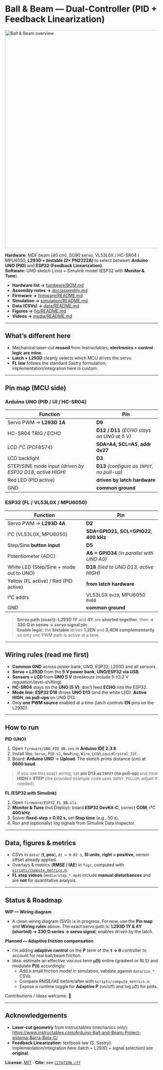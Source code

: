 # Ball & Beam — Dual-Controller (PID + Feedback Linearization)

<img src="presentation.png" alt="Ball & Beam overview" width="720"/>

**Hardware:** MDF beam (40 cm), SG90 servo, VL53L0X / HC-SR04 / MPU6050, **L293D + bistable (2× PN2222A)** to select between **Arduino UNO (PID)** and **ESP32 (Feedback Linearization)**.  
**Software:** UNO sketch (.ino) + Simulink model (ESP32 with **Monitor & Tune**).

- **Hardware list →** [hardware/BOM.md](hardware/BOM.md)  
- **Assembly notes →** [doc/assembly.md](doc/assembly.md)  
- **Firmware →** [firmware/README.md](firmware/README.md)  
- **Simulation →** [simulation/README.md](simulation/README.md)  
- **Data (CSVs) →** [data/README.md](data/README.md)  
- **Figures →** [fig/README.md](fig/README.md)  
- **Videos →** [media/README.md](media/README.md)

---

## What’s different here

- Mechanical laser-cut **reused** from Instructables; **electronics + control logic are mine**.  
- **Latch + L293D** cleanly selects which MCU drives the servo.  
- **FL law** follows the standard Sastry formulation; implementation/integration here is custom.

---

## Pin map (MCU side)

### Arduino UNO (PID / UI / HC-SR04)

| Function | Pin |
|---|---|
| Servo PWM → **L293D 1A** | **D9** |
| HC-SR04 TRIG / ECHO | **D12 / D11** *(ECHO stays on UNO at 5 V)* |
| LCD I²C (PCF8574) | **SDA=A4, SCL=A5**, **addr 0x27** |
| LCD backlight | **D3** |
| STEP/SINE mode input *(driven by ESP32 D18, active HIGH)* | **D13** *(configure as `INPUT`, no pull-up)* |
| Red LED (PID active) | **driven by latch hardware** |
| GND | **common ground** |

### ESP32 (FL / VL53L0X / MPU6050)

| Function | Pin |
|---|---|
| Servo PWM → **L293D 4A** | **D2** |
| I²C (VL53L0X, MPU6050) | **SDA=GPIO21, SCL=GPIO22**, **400 kHz** |
| Step/Sine **button input** | **D5** |
| Potentiometer (ADC) | **A6 = GPIO34** *(in parallel with UNO A0)* |
| White LED (Step/Sine + mode out to UNO) | **D18** *(tied to UNO D13, active HIGH)* |
| Yellow (FL active) / Red (PID active) | **from latch hardware** |
| I²C addrs | VL53L0X `0x29`, MPU6050 `0x68` |
| GND | **common ground** |

> **Servo path (exact):** **L293D 1Y** and **4Y** are **shorted together**, then **→ 330 Ω in series → servo signal pin**.  
> **Enable logic:** the **bistable** drives **1,2EN** and **3,4EN** **complementarily** so only one PWM path is active at a time.

---

## Wiring rules (read me first)

- **Common GND** across power bank, UNO, ESP32, L293D and all sensors.
- **Servo + L293D** from the **5 V power bank**; **UNO/ESP32 via USB**.
- **Sensors + LCD** from **UNO 5 V** (breakouts include 5→3.3 V regulation/level-shifting).
- **HC-SR04** stays on the **UNO (5 V)**; don’t feed **ECHO** into the ESP32.
- **Mode line:** **ESP32 D18** drives **UNO D13** (and the white LED). **Active HIGH**, **no pull-ups** on UNO D13.
- Only **one PWM source** enabled at a time (latch controls **EN** pins on the L293D).

---

## How to run

**PID (UNO)**  

1. Open `firmware/UNO_PID_BB.ino` in **Arduino IDE 2.3.6**.  
2. Install libs: `Servo`, `PID_v1`, `NewPing`, `Wire`, `LCD`/`LiquidCrystal_I2C`.  
3. Board: **Arduino UNO** → **Upload**. The sketch prints distance (cm) at **9600 baud**.  

> If you use this exact wiring, set **pin D13 as `INPUT` (no pull-up)** and treat **HIGH = STEP** (the provided example code uses `INPUT_PULLUP`; adjust if needed).

**FL (ESP32 with Simulink)**  

1. Open `firmware/ESP32_FL_BB.slx`.  
2. **Monitor & Tune** (not Deploy): board **ESP32 DevKit-C**, correct **COM**, I²C **400 kHz**.  
3. Solver **fixed-step = 0.02 s**, set **Stop time** (e.g., 50 s).  
4. Run and (optionally) log signals from Simulink Data Inspector.

---

## Data, figures & metrics

- CSVs in `data/` (**t, pos**), `Δt = 0.02 s`, **SI units**, **right = positive**, sensor offset already applied.  
- Overlays & metrics (**RMSE / IAE**) in `fig/`, computed with [`scripts/compute_metrics.m`](scripts/compute_metrics.m).  
- **FL step videos** (`media/step_*.mp4`) include **manual disturbances** and are **not** for quantitative analysis.

---

## Status & Roadmap

**WIP — Wiring diagram**
- A clean wiring diagram (SVG) is in progress. For now, use the **Pin map** and **Wiring rules** above. The exact servo path is: **L293D 1Y & 4Y (shorted) → 330 Ω series → servo signal**; enables driven by the latch.

**Planned — Adaptive friction compensation**
- I’m adding **adaptive control** on the **P** term of the **τ → θ** controller to account for real ball/beam friction.
- Idea: estimate an effective viscous term **μ̂(t)** online (gradient or RLS) and modulate **P(t)** accordingly:
  - Add a small friction model in simulation, validate against `data/sin_*` CSVs.
  - Compare RMSE/IAE before/after with `scripts/compute_metrics.m`.
  - Expose a runtime toggle for **Adaptive P** (on/off) and log μ̂(t) for plots.

Contributions / ideas welcome. 🙂

---

## Acknowledgements

- **Laser-cut geometry** from Instructables (mechanics only):  
  <https://www.instructables.com/Arduino-Ball-and-Beam-Project-sistema-Barra-Bola-C/>
- **Feedback Linearization**: textbook law (S. Sastry). Implementation/integration here (latch + L293D + signal selection) are **original**.

**License:** [MIT](LICENSE) · **Cite:** see [`CITATION.cff`](CITATION.cff)
